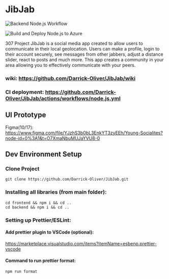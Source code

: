 # JibJab
![Backend Node.js Workflow](https://github.com/Darrick-Oliver/JibJab/actions/workflows/node.js.yml/badge.svg?branch=integ)

![Build and Deploy Node.js to Azure](https://github.com/Darrick-Oliver/JibJab/actions/workflows/main_jibjab.yml/badge.svg?branch=main)


307 Project
JibJab is a social media app created to allow users to communicate in their local geolocation. Users can make a profile, login to their account securely, see messages from other jabbers, adjust a distance slider, react to posts and much more. This app creates a community in your area allowing you to effectively communicate with your peers.

### wiki:  https://github.com/Darrick-Oliver/JibJab/wiki

### CI deployment: https://github.com/Darrick-Oliver/JibJab/actions/workflows/node.js.yml

## UI Prototype

Figma(10/17): https://www.figma.com/file/YJzhS3b0bL3EnkYT3zyEEh/Young-Socialites?node-id=0%3A1&t=O7XmaNbuMUJaYVU8-0

## Dev Environment Setup

### Clone Project
```
git clone https://github.com/Darrick-Oliver/JibJab.git
```

### Installing all libraries (from main folder):
```
cd frontend && npm i && cd ..
cd backend && npm i && cd ..
```

### Setting up Prettier/ESLint:
#### Add prettier plugin to VSCode (optional):
https://marketplace.visualstudio.com/items?itemName=esbenp.prettier-vscode

#### Command to run prettier format:
	npm run format
